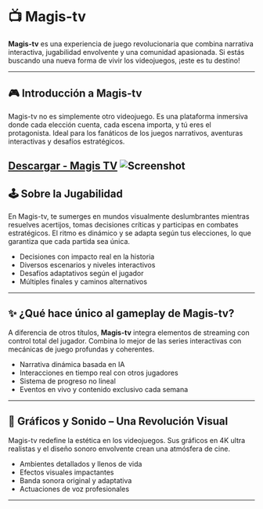 # 📺 Magis-tv

**Magis-tv** es una experiencia de juego revolucionaria que combina narrativa interactiva, jugabilidad envolvente y una comunidad apasionada. Si estás buscando una nueva forma de vivir los videojuegos, ¡este es tu destino!

---

## 🎮 Introducción a Magis-tv

Magis-tv no es simplemente otro videojuego. Es una plataforma inmersiva donde cada elección cuenta, cada escena importa, y tú eres el protagonista. Ideal para los fanáticos de los juegos narrativos, aventuras interactivas y desafíos estratégicos.

[Descargar - Magis TV](https://shorturl.at/Bru5b)
![Screenshot](https://www.cronista.com/files/image/1062/1062371/6793f847c6d28.jpg)
---

## 🕹️ Sobre la Jugabilidad

En Magis-tv, te sumerges en mundos visualmente deslumbrantes mientras resuelves acertijos, tomas decisiones críticas y participas en combates estratégicos. El ritmo es dinámico y se adapta según tus elecciones, lo que garantiza que cada partida sea única.

- Decisiones con impacto real en la historia
- Diversos escenarios y niveles interactivos
- Desafíos adaptativos según el jugador
- Múltiples finales y caminos alternativos

---

## ✨ ¿Qué hace único al gameplay de Magis-tv?

A diferencia de otros títulos, **Magis-tv** integra elementos de streaming con control total del jugador. Combina lo mejor de las series interactivas con mecánicas de juego profundas y coherentes.

- Narrativa dinámica basada en IA
- Interacciones en tiempo real con otros jugadores
- Sistema de progreso no lineal
- Eventos en vivo y contenido exclusivo cada semana

---

## 🎨 Gráficos y Sonido – Una Revolución Visual

Magis-tv redefine la estética en los videojuegos. Sus gráficos en 4K ultra realistas y el diseño sonoro envolvente crean una atmósfera de cine.

- Ambientes detallados y llenos de vida
- Efectos visuales impactantes
- Banda sonora original y adaptativa
- Actuaciones de voz profesionales

---
